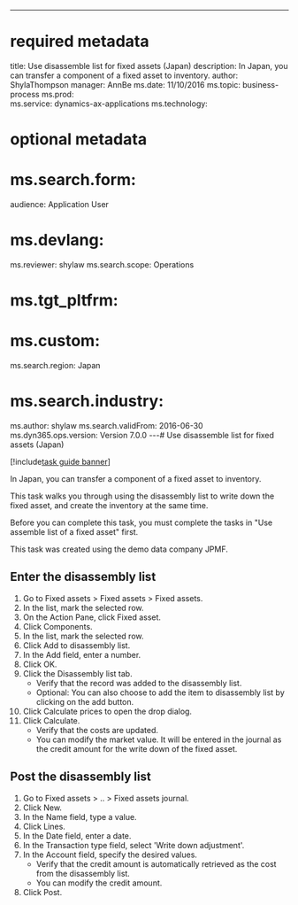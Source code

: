 --- 
# required metadata 
 
title: Use disassemble list for fixed assets (Japan)
description: In Japan, you can transfer a component of a fixed asset to inventory. 
author: ShylaThompson
manager: AnnBe 
ms.date: 11/10/2016
ms.topic: business-process 
ms.prod:  
ms.service: dynamics-ax-applications 
ms.technology:  
 
# optional metadata 
 
# ms.search.form:   
audience: Application User 
# ms.devlang:  
ms.reviewer: shylaw
ms.search.scope: Operations 
# ms.tgt_pltfrm:  
# ms.custom:  
ms.search.region: Japan
# ms.search.industry: 
ms.author: shylaw
ms.search.validFrom: 2016-06-30 
ms.dyn365.ops.version: Version 7.0.0 
---# Use disassemble list for fixed assets (Japan)

[!include[task guide banner](../../includes/task-guide-banner.md)]

In Japan, you can transfer a component of a fixed asset to inventory. 

This task walks you through using the disassembly list to write down the fixed asset, and create the inventory at the same time.

Before you can complete this task, you must complete the tasks in "Use assemble list of a fixed asset" first. 

This task was created using the demo data company JPMF.


## Enter the disassembly list
1. Go to Fixed assets > Fixed assets > Fixed assets.
2. In the list, mark the selected row.
3. On the Action Pane, click Fixed asset.
4. Click Components.
5. In the list, mark the selected row.
6. Click Add to disassembly list.
7. In the Add field, enter a number.
8. Click OK.
9. Click the Disassembly list tab.
    * Verify that the record was added to the disassembly list.  
    * Optional: You can also choose to add the item to disassembly list by clicking on the add button.  
10. Click Calculate prices to open the drop dialog.
11. Click Calculate.
    * Verify that the costs are updated.  
    * You can modify the market value. It will be entered in the journal as the credit amount for the write down of the fixed asset.  

## Post the disassembly list
1. Go to Fixed assets > .. > Fixed assets journal.
2. Click New.
3. In the Name field, type a value.
4. Click Lines.
5. In the Date field, enter a date.
6. In the Transaction type field, select 'Write down adjustment'.
7. In the Account field, specify the desired values.
    * Verify that the credit amount is automatically retrieved as the cost from the disassembly list.  
    * You can modify the credit amount.  
8. Click Post.

